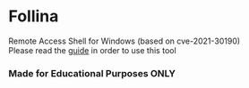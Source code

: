 # Follina
Remote Access Shell for Windows (based on cve-2021-30190)
<br>
Please read the [guide](https://github.com/CyberTitus/Follina/wiki) in order to use this tool

### Made for Educational Purposes ONLY

